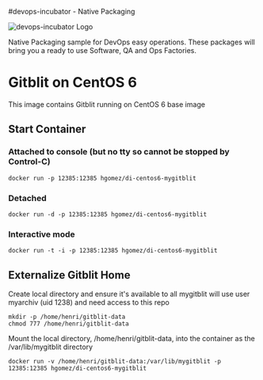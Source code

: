 #devops-incubator - Native Packaging

![devops-incubator Logo](https://raw.github.com/hgomez/devops-incubator/master/images/devops-incubator-33pct.png)

Native Packaging sample for DevOps easy operations.
These packages will bring you a ready to use Software, QA and Ops Factories.

# Gitblit on CentOS 6

This image contains Gitblit running on CentOS 6 base image 

## Start Container 

### Attached to console (but no tty so cannot be stopped by Control-C)
    docker run -p 12385:12385 hgomez/di-centos6-mygitblit

### Detached
    docker run -d -p 12385:12385 hgomez/di-centos6-mygitblit

### Interactive mode
    docker run -t -i -p 12385:12385 hgomez/di-centos6-mygitblit

## Externalize Gitblit Home

Create local directory and ensure it's available to all
mygitblit will use user myarchiv (uid 1238) and need access to this repo

    mkdir -p /home/henri/gitblit-data
    chmod 777 /home/henri/gitblit-data

Mount the local directory, /home/henri/gitblit-data, into the container as the /var/lib/mygitblit directory

    docker run -v /home/henri/gitblit-data:/var/lib/mygitblit -p 12385:12385 hgomez/di-centos6-mygitblit
 
